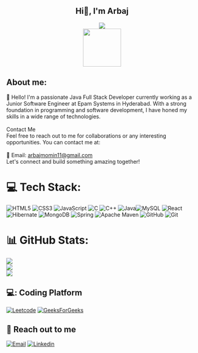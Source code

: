 ### <h2 align="center" > Hi👋, I'm Arbaj </h2>

<div align="center">
  <img  src="https://readme-typing-svg.herokuapp.com/?lines=Web+Developer;Java+Developer;Quick+learner;Self+Motivated;Problem+Solver;&color=teal&center=true" />
</div>

<div id="header" align="center">
  <img src="https://media.giphy.com/media/M9gbBd9nbDrOTu1Mqx/giphy.gif" width="100"/>
</div>


## About me:

 :telescope: Hello! I'm a passionate Java Full Stack Developer currently working as a Junior Software Engineer at Epam Systems in Hyderabad. With a strong foundation in programming and software development, I have honed my skills in a wide range of technologies.
 <br><br>Contact Me<br>Feel free to reach out to me for collaborations or any interesting opportunities. You can contact me at:<br><br>📧 Email: arbajmomin11@gmail.com<br>Let's connect and build something amazing together!

# 💻 Tech Stack:
![HTML5](https://img.shields.io/badge/html5-%23E34F26.svg?style=plastic&logo=html5&logoColor=white) ![CSS3](https://img.shields.io/badge/css3-%231572B6.svg?style=plastic&logo=css3&logoColor=white) ![JavaScript](https://img.shields.io/badge/javascript-%23323330.svg?style=plastic&logo=javascript&logoColor=%23F7DF1E) ![C](https://img.shields.io/badge/c-%2300599C.svg?style=plastic&logo=c&logoColor=white) ![C++](https://img.shields.io/badge/c++-%2300599C.svg?style=plastic&logo=c%2B%2B&logoColor=white)  ![Java](https://img.shields.io/badge/java-%23ED8B00.svg?style=plastic&logo=openjdk&logoColor=white)![MySQL](https://img.shields.io/badge/mysql-4479A1.svg?style=plastic&logo=mysql&logoColor=white)  ![React](https://img.shields.io/badge/react-%2320232a.svg?style=plastic&logo=react&logoColor=%2361DAFB) ![Hibernate](https://img.shields.io/badge/Hibernate-59666C?style=plastic&logo=Hibernate&logoColor=white)
![MongoDB](https://img.shields.io/badge/MongoDB-%234ea94b.svg?style=plastic&logo=mongodb&logoColor=white) ![Spring](https://img.shields.io/badge/spring-%236DB33F.svg?style=plastic&logo=spring&logoColor=white) ![Apache Maven](https://img.shields.io/badge/Apache%20Maven-C71A36?style=plastic&logo=Apache%20Maven&logoColor=white) ![GitHub](https://img.shields.io/badge/github-%23121011.svg?style=plastic&logo=github&logoColor=white) ![Git](https://img.shields.io/badge/git-%23F05033.svg?style=plastic&logo=git&logoColor=white)
# 📊 GitHub Stats:
![](https://github-readme-stats.vercel.app/api?username=arbaj2002&theme=dark&hide_border=false&include_all_commits=false&count_private=false)<br/>
![](https://github-readme-streak-stats.herokuapp.com/?user=arbaj2002&theme=dark&hide_border=false)<br/>
![](https://github-readme-stats.vercel.app/api/top-langs/?username=arbaj2002&theme=dark&hide_border=false&include_all_commits=false&count_private=false&layout=compact)




## 💻: Coding Platform
<a href="https://leetcode.com/Arbaj_SM/" target="_blank"> ![Leetcode](https://img.shields.io/badge/Leetcode-yellow?style=for-the-badge&logo=leetcode&logoColor=black)</a>
<a href="https://auth.geeksforgeeks.org/user/arbajmomin00/practice" target="_blank"> ![GeeksForGeeks](https://img.shields.io/badge/GeeksForGeeks-white?style=for-the-badge&logo=geeksforgeeks&logoColor=339933)</a>

## :incoming_envelope: Reach out to me 

<a href="mailto:arbajmomin11@gmail.com"> ![Email](https://img.shields.io/badge/Email-red?style=for-the-badge&logo=gmail&logoColor=white)</a>
<a href="https://www.linkedin.com/in/arbajmomin/" target="_blank"> ![Linkedin](https://img.shields.io/badge/LinkedIn-0077B5?style=for-the-badge&logo=linkedin&logoColor=white)</a>


